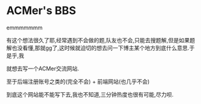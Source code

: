 # ACMer's BBS
emmmmmmm

有这个想法很久了耶,经常遇到不会做的题,队友也不会,只能去搜题解,但是如果题解也没看懂,那就gg了,这时候就迫切的想去问一下博主某个地方到底什么意思.于是乎,我

就想去写一个ACMer交流网站.

至于后端注册账号之类的(完全不会) + 前端网站(也几乎不会)

到底这个网站能不能写下去,我也不知道,三分钟热度也很有可能,尽力呗.
